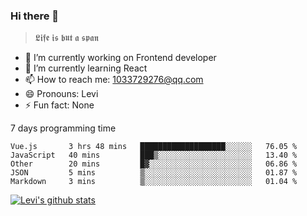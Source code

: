 ### Hi there 👋

> 𝕷𝖎𝖋𝖊 𝖎𝖘 𝖇𝖚𝖙 𝖆 𝖘𝖕𝖆𝖓

- 🔭 I’m currently working on Frontend developer
- 🌱 I’m currently learning React
- 📫 How to reach me: 1033729276@qq.com
- 😄 Pronouns: Levi
- ⚡ Fun fact: None


7 days programming time



<!--START_SECTION:waka-->
```text
Vue.js       3 hrs 48 mins   ███████████████████░░░░░░   76.05 % 
JavaScript   40 mins         ███▒░░░░░░░░░░░░░░░░░░░░░   13.40 % 
Other        20 mins         █▓░░░░░░░░░░░░░░░░░░░░░░░   06.86 % 
JSON         5 mins          ▒░░░░░░░░░░░░░░░░░░░░░░░░   01.87 % 
Markdown     3 mins          ▒░░░░░░░░░░░░░░░░░░░░░░░░   01.04 % 
```
<!--END_SECTION:waka-->


[![Levi's github stats](https://github-readme-stats.vercel.app/api?username=chaossssss)](https://github.com/anuraghazra/github-readme-stats)

